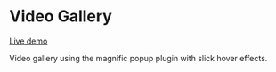 # Video Gallery

[Live demo](https://codepen.io/bobbykorec/live/XNpjem "Video Gallery Live Demo")

Video gallery using the magnific popup plugin with slick hover effects.
